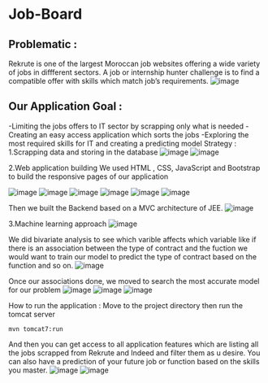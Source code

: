 # Job-Board

## Problematic :
Rekrute is one of the largest Moroccan job websites offering a wide variety of jobs in diffferent sectors.
A job or internship hunter challenge is to find a compatible offer with skills which match job’s requirements.
![image](https://user-images.githubusercontent.com/78508211/205676671-bf2c9d5a-3b49-419c-b534-2d884628c0ea.png)

## Our Application Goal :
-Limiting the jobs offers to IT sector by scrapping only what is needed 
-Creating an easy access application which sorts the jobs
-Exploring the most required skills for IT and creating a predicting model
Strategy :
1.Scrapping data and storing in the database
![image](https://user-images.githubusercontent.com/78508211/205676724-12a602fd-1df3-4466-ad00-c8d27bfeb851.png)
![image](https://user-images.githubusercontent.com/78508211/205676761-00bea835-396b-40d0-a8f3-1397b2e92482.png)


2.Web application building
We used HTML , CSS, JavaScript and Bootstrap to build the responsive pages of our application

![image](https://user-images.githubusercontent.com/78508211/205671764-a1c823ec-2669-46ef-89bd-750e6dcccb5d.png)
![image](https://user-images.githubusercontent.com/78508211/205671981-aa13537c-e049-4172-a1c7-eba63f1f995a.png)
![image](https://user-images.githubusercontent.com/78508211/205672299-c996029a-9b11-4bfa-b184-cf612c35764a.png)
![image](https://user-images.githubusercontent.com/78508211/205672369-67522755-8eb4-460e-9539-097b622dc9d1.png)
![image](https://user-images.githubusercontent.com/78508211/205672471-dc4629f2-3225-4a82-94ad-db400ea68528.png)
![image](https://user-images.githubusercontent.com/78508211/205672596-0a1bfc09-4338-43d7-ad37-3354f19cdd3b.png)

Then we built the Backend based on a MVC architecture of JEE.
![image](https://user-images.githubusercontent.com/78508211/205672689-ad315f8e-b338-4d03-9379-00a1edb4ac0b.png)

3.Machine learning approach
![image](https://user-images.githubusercontent.com/78508211/205673219-42cd1750-80a3-48be-a3b8-1b794d043a81.png)

We did bivariate analysis to see which varible affects which variable like if there is an association between the type of contract and the fuction we would want to train our model to predict the type of contract based on the function and so on.
![image](https://user-images.githubusercontent.com/78508211/205673471-9ab3008e-cdc9-44d9-97fd-632ff3f86d19.png)

Once our associations done, we moved to search the most accurate model for our problem
![image](https://user-images.githubusercontent.com/78508211/205673594-29f04fc6-52ef-469c-8f00-67efcd6a778d.png)
![image](https://user-images.githubusercontent.com/78508211/205673678-173f054a-98a4-49eb-bcea-0f3d47c41a79.png)
![image](https://user-images.githubusercontent.com/78508211/205673745-4f48ce7f-43ce-43eb-896e-0d865a0ef2fa.png)



How to run the application :
Move to the project directory then run the tomcat server
```
mvn tomcat7:run
```

And then you can get access to all application features which are listing all the jobs scrapped from Rekrute and Indeed and filter them as u desire.
You can also have a prediction of your future job or function based on the skills you master.
![image](https://user-images.githubusercontent.com/78508211/205675134-83280a73-b13b-4f11-a637-135a64d7527f.png)
![image](https://user-images.githubusercontent.com/78508211/205675925-498f487a-4975-4124-9974-5247c6add3b0.png)





